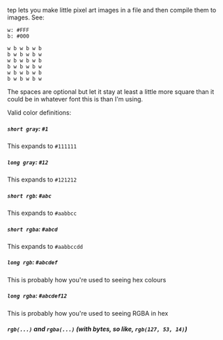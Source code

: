 tep lets you make little pixel art images in a file and then compile them to images. See:
```
w: #FFF
b: #000

w b w b w b
b w b w b w
w b w b w b
b w b w b w
w b w b w b
b w b w b w
```

The spaces are optional but let it stay at least a little more square than it could be in whatever font this is than I'm using.

Valid color definitions:  
##### `short gray`: `#1`
This expands to `#111111`

##### `long gray`: `#12`
This expands to `#121212`

##### `short rgb`: `#abc`
This expands to `#aabbcc`

##### `short rgba`: `#abcd`
This expands to `#aabbccdd`

##### `long rgb`: `#abcdef`
This is probably how you're used to seeing hex colours

##### `long rgba`: `#abcdef12`
This is probably how you're used to seeing RGBA in hex

##### `rgb(...)` and `rgba(...)` (with bytes, so like, `rgb(127, 53, 14)`)